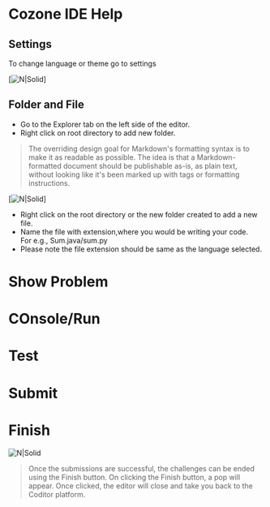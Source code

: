 # Cozone IDE Help

## Settings

To change language or theme go to settings

[![N|Solid](https://imgur.com/h6P3ilz.png)]


##  Folder and File
- Go to the Explorer tab on the left side of the editor.
- Right click on root directory to add new folder.
> The overriding design goal for Markdown's
> formatting syntax is to make it as readable
> as possible. The idea is that a
> Markdown-formatted document should be
> publishable as-is, as plain text, without
> looking like it's been marked up with tags
> or formatting instructions.

[![N|Solid](https://i.imgur.com/k6Yf2sL.png)]

- Right click on the root directory or the new folder created to add a new file.
- Name the file with extension,where you would be writing your code.  
   For e.g., Sum.java/sum.py
- Please note the file extension should be same as the language selected.



# Show Problem
# COnsole/Run
# Test
# Submit
# Finish
![N|Solid](https://i.imgur.com/pHrp8O7.png)
>Once the submissions are successful, the challenges can be ended 
>using the Finish button. On clicking the Finish button, a pop
> will appear. Once clicked, the editor will close and take you back
> to the Coditor platform.

